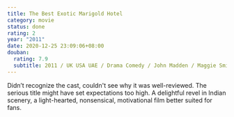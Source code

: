 ```yaml
---
title: The Best Exotic Marigold Hotel
category: movie
status: done
rating: 2
year: "2011"
date: 2020-12-25 23:09:06+08:00
douban:
  rating: 7.9
  subtitle: 2011 / UK USA UAE / Drama Comedy / John Madden / Maggie Smith Judi Dench
---
```


Didn’t recognize the cast, couldn't see why it was well-reviewed. The serious title might have set expectations too high. A delightful revel in Indian scenery, a light-hearted, nonsensical, motivational film better suited for fans.
